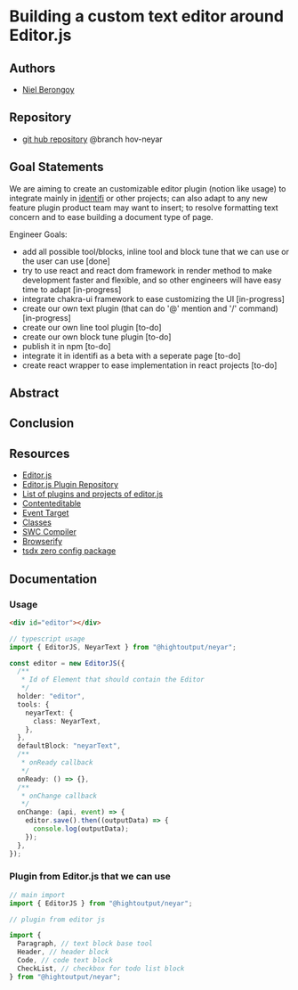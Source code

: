 # Building a custom text editor around Editor.js

## Authors

- [Niel Berongoy](https://app.identifi.com/profile/00a35cf1911edb3eb888abfaad53d3f4)

## Repository

- [git hub repository](https://github.com/HighOutputVentures/highoutput-library)
  @branch hov-neyar

## Goal Statements

We are aiming to create an customizable editor plugin (notion like usage) to integrate mainly in [identifi](https://app.identifi.com/) or other projects; can also adapt to any new feature plugin product team may want to insert; to resolve formatting text concern and to ease building a document type of page.

Engineer Goals:

- add all possible tool/blocks, inline tool and block tune that we can use or the user can use [done]
- try to use react and react dom framework in render method to make development faster and flexible, and so other engineers will have easy time to adapt [in-progress]
- integrate chakra-ui framework to ease customizing the UI [in-progress]
- create our own text plugin (that can do '@' mention and '/' command) [in-progress]
- create our own line tool plugin [to-do]
- create our own block tune plugin [to-do]
- publish it in npm [to-do]
- integrate it in identifi as a beta with a seperate page [to-do]
- create react wrapper to ease implementation in react projects [to-do]

## Abstract

## Conclusion

## Resources

- [Editor.js](https://editorjs.io/base-concepts)
- [Editor.js Plugin Repository](https://github.com/orgs/editor-js/repositories)
- [List of plugins and projects of editor.js](https://github.com/editor-js/awesome-editorjs)
- [Contenteditable](https://developer.mozilla.org/en-US/docs/Web/HTML/Global_attributes/contenteditable)
- [Event Target](https://developer.mozilla.org/en-US/docs/Web/API/EventTarget)
- [Classes](https://developer.mozilla.org/en-US/docs/Web/JavaScript/Reference/Classes)
- [SWC Compiler](https://swc.rs/)
- [Browserify](bundler)
- [tsdx zero config package](https://tsdx.io/)

## Documentation

### Usage

```html
<div id="editor"></div>
```

```typescript
// typescript usage
import { EditorJS, NeyarText } from "@hightoutput/neyar";

const editor = new EditorJS({
  /**
   * Id of Element that should contain the Editor
   */
  holder: "editor",
  tools: {
    neyarText: {
      class: NeyarText,
    },
  },
  defaultBlock: "neyarText",
  /**
   * onReady callback
   */
  onReady: () => {},
  /**
   * onChange callback
   */
  onChange: (api, event) => {
    editor.save().then((outputData) => {
      console.log(outputData);
    });
  },
});
```

### Plugin from Editor.js that we can use

```typescript
// main import
import { EditorJS } from "@hightoutput/neyar";

// plugin from editor js

import {
  Paragraph, // text block base tool
  Header, // header block
  Code, // code text block
  CheckList, // checkbox for todo list block
} from "@hightoutput/neyar";
```
